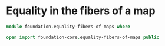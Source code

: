 #  Equality in the fibers of a map

```agda
module foundation.equality-fibers-of-maps where

open import foundation-core.equality-fibers-of-maps public
```
